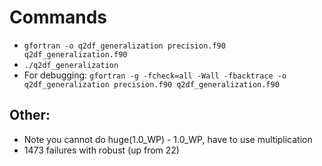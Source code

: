 # Commands
- `gfortran -o q2df_generalization precision.f90 q2df_generalization.f90`
- `./q2df_generalization`
- For debugging: `gfortran -g -fcheck=all -Wall -fbacktrace -o q2df_generalization precision.f90 q2df_generalization.f90`

## Other:
- Note you cannot do huge(1.0_WP) - 1.0_WP, have to use multiplication
- 1473 failures with robust (up from 22)